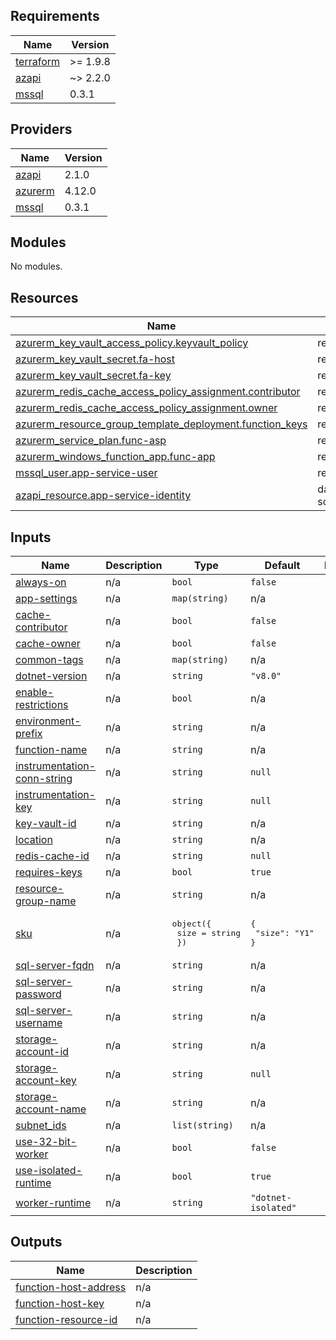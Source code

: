 <!-- BEGIN_TF_DOCS -->
## Requirements

| Name | Version |
|------|---------|
| <a name="requirement_terraform"></a> [terraform](#requirement\_terraform) | >= 1.9.8 |
| <a name="requirement_azapi"></a> [azapi](#requirement\_azapi) | ~> 2.2.0 |
| <a name="requirement_mssql"></a> [mssql](#requirement\_mssql) | 0.3.1 |

## Providers

| Name | Version |
|------|---------|
| <a name="provider_azapi"></a> [azapi](#provider\_azapi) | 2.1.0 |
| <a name="provider_azurerm"></a> [azurerm](#provider\_azurerm) | 4.12.0 |
| <a name="provider_mssql"></a> [mssql](#provider\_mssql) | 0.3.1 |

## Modules

No modules.

## Resources

| Name | Type |
|------|------|
| [azurerm_key_vault_access_policy.keyvault_policy](https://registry.terraform.io/providers/hashicorp/azurerm/latest/docs/resources/key_vault_access_policy) | resource |
| [azurerm_key_vault_secret.fa-host](https://registry.terraform.io/providers/hashicorp/azurerm/latest/docs/resources/key_vault_secret) | resource |
| [azurerm_key_vault_secret.fa-key](https://registry.terraform.io/providers/hashicorp/azurerm/latest/docs/resources/key_vault_secret) | resource |
| [azurerm_redis_cache_access_policy_assignment.contributor](https://registry.terraform.io/providers/hashicorp/azurerm/latest/docs/resources/redis_cache_access_policy_assignment) | resource |
| [azurerm_redis_cache_access_policy_assignment.owner](https://registry.terraform.io/providers/hashicorp/azurerm/latest/docs/resources/redis_cache_access_policy_assignment) | resource |
| [azurerm_resource_group_template_deployment.function_keys](https://registry.terraform.io/providers/hashicorp/azurerm/latest/docs/resources/resource_group_template_deployment) | resource |
| [azurerm_service_plan.func-asp](https://registry.terraform.io/providers/hashicorp/azurerm/latest/docs/resources/service_plan) | resource |
| [azurerm_windows_function_app.func-app](https://registry.terraform.io/providers/hashicorp/azurerm/latest/docs/resources/windows_function_app) | resource |
| [mssql_user.app-service-user](https://registry.terraform.io/providers/betr-io/mssql/0.3.1/docs/resources/user) | resource |
| [azapi_resource.app-service-identity](https://registry.terraform.io/providers/azure/azapi/latest/docs/data-sources/resource) | data source |

## Inputs

| Name | Description | Type | Default | Required |
|------|-------------|------|---------|:--------:|
| <a name="input_always-on"></a> [always-on](#input\_always-on) | n/a | `bool` | `false` | no |
| <a name="input_app-settings"></a> [app-settings](#input\_app-settings) | n/a | `map(string)` | n/a | yes |
| <a name="input_cache-contributor"></a> [cache-contributor](#input\_cache-contributor) | n/a | `bool` | `false` | no |
| <a name="input_cache-owner"></a> [cache-owner](#input\_cache-owner) | n/a | `bool` | `false` | no |
| <a name="input_common-tags"></a> [common-tags](#input\_common-tags) | n/a | `map(string)` | n/a | yes |
| <a name="input_dotnet-version"></a> [dotnet-version](#input\_dotnet-version) | n/a | `string` | `"v8.0"` | no |
| <a name="input_enable-restrictions"></a> [enable-restrictions](#input\_enable-restrictions) | n/a | `bool` | n/a | yes |
| <a name="input_environment-prefix"></a> [environment-prefix](#input\_environment-prefix) | n/a | `string` | n/a | yes |
| <a name="input_function-name"></a> [function-name](#input\_function-name) | n/a | `string` | n/a | yes |
| <a name="input_instrumentation-conn-string"></a> [instrumentation-conn-string](#input\_instrumentation-conn-string) | n/a | `string` | `null` | no |
| <a name="input_instrumentation-key"></a> [instrumentation-key](#input\_instrumentation-key) | n/a | `string` | `null` | no |
| <a name="input_key-vault-id"></a> [key-vault-id](#input\_key-vault-id) | n/a | `string` | n/a | yes |
| <a name="input_location"></a> [location](#input\_location) | n/a | `string` | n/a | yes |
| <a name="input_redis-cache-id"></a> [redis-cache-id](#input\_redis-cache-id) | n/a | `string` | `null` | no |
| <a name="input_requires-keys"></a> [requires-keys](#input\_requires-keys) | n/a | `bool` | `true` | no |
| <a name="input_resource-group-name"></a> [resource-group-name](#input\_resource-group-name) | n/a | `string` | n/a | yes |
| <a name="input_sku"></a> [sku](#input\_sku) | n/a | <pre>object({<br>    size = string<br>  })</pre> | <pre>{<br>  "size": "Y1"<br>}</pre> | no |
| <a name="input_sql-server-fqdn"></a> [sql-server-fqdn](#input\_sql-server-fqdn) | n/a | `string` | n/a | yes |
| <a name="input_sql-server-password"></a> [sql-server-password](#input\_sql-server-password) | n/a | `string` | n/a | yes |
| <a name="input_sql-server-username"></a> [sql-server-username](#input\_sql-server-username) | n/a | `string` | n/a | yes |
| <a name="input_storage-account-id"></a> [storage-account-id](#input\_storage-account-id) | n/a | `string` | n/a | yes |
| <a name="input_storage-account-key"></a> [storage-account-key](#input\_storage-account-key) | n/a | `string` | `null` | no |
| <a name="input_storage-account-name"></a> [storage-account-name](#input\_storage-account-name) | n/a | `string` | n/a | yes |
| <a name="input_subnet_ids"></a> [subnet\_ids](#input\_subnet\_ids) | n/a | `list(string)` | n/a | yes |
| <a name="input_use-32-bit-worker"></a> [use-32-bit-worker](#input\_use-32-bit-worker) | n/a | `bool` | `false` | no |
| <a name="input_use-isolated-runtime"></a> [use-isolated-runtime](#input\_use-isolated-runtime) | n/a | `bool` | `true` | no |
| <a name="input_worker-runtime"></a> [worker-runtime](#input\_worker-runtime) | n/a | `string` | `"dotnet-isolated"` | no |

## Outputs

| Name | Description |
|------|-------------|
| <a name="output_function-host-address"></a> [function-host-address](#output\_function-host-address) | n/a |
| <a name="output_function-host-key"></a> [function-host-key](#output\_function-host-key) | n/a |
| <a name="output_function-resource-id"></a> [function-resource-id](#output\_function-resource-id) | n/a |
<!-- END_TF_DOCS -->